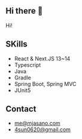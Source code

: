 ## Hi there 👋
Hi!

## SKills 
- React & Next.JS 13~14
- Typescript
- Java
- Gradle
- Spring Boot, Spring MVC
- JUnit5

## Contact
- me@mjasano.com
- 4sun0620@gmail.com 
